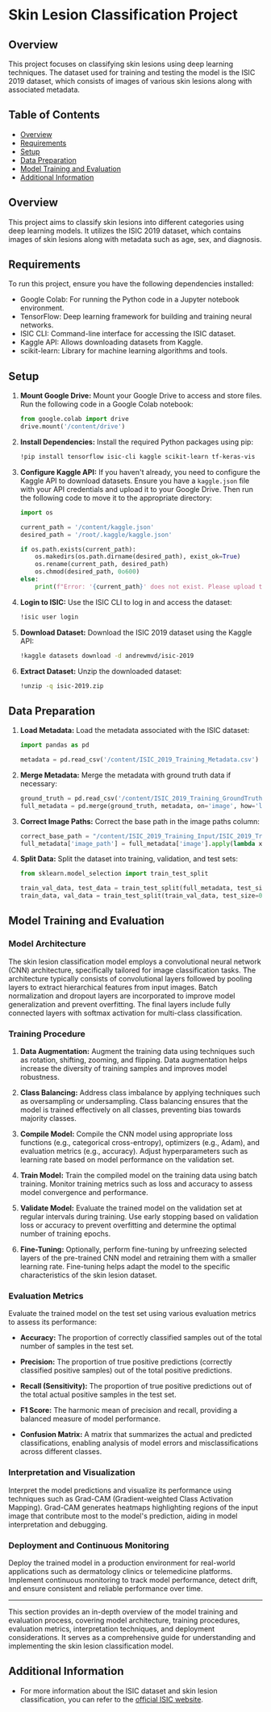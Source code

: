 # Skin Lesion Classification Project

## Overview

This project focuses on classifying skin lesions using deep learning techniques. The dataset used for training and testing the model is the ISIC 2019 dataset, which consists of images of various skin lesions along with associated metadata.

## Table of Contents

- [Overview](#overview)
- [Requirements](#requirements)
- [Setup](#setup)
- [Data Preparation](#data-preparation)
- [Model Training and Evaluation](#model-training-and-evaluation)
- [Additional Information](#additional-information)

## Overview

This project aims to classify skin lesions into different categories using deep learning models. It utilizes the ISIC 2019 dataset, which contains images of skin lesions along with metadata such as age, sex, and diagnosis.

## Requirements

To run this project, ensure you have the following dependencies installed:

- Google Colab: For running the Python code in a Jupyter notebook environment.
- TensorFlow: Deep learning framework for building and training neural networks.
- ISIC CLI: Command-line interface for accessing the ISIC dataset.
- Kaggle API: Allows downloading datasets from Kaggle.
- scikit-learn: Library for machine learning algorithms and tools.

## Setup

1. **Mount Google Drive:** Mount your Google Drive to access and store files. Run the following code in a Google Colab notebook:

    ```python
    from google.colab import drive
    drive.mount('/content/drive')
    ```

2. **Install Dependencies:** Install the required Python packages using pip:

    ```bash
    !pip install tensorflow isic-cli kaggle scikit-learn tf-keras-vis
    ```

3. **Configure Kaggle API:** If you haven't already, you need to configure the Kaggle API to download datasets. Ensure you have a `kaggle.json` file with your API credentials and upload it to your Google Drive. Then run the following code to move it to the appropriate directory:

    ```python
    import os

    current_path = '/content/kaggle.json'
    desired_path = '/root/.kaggle/kaggle.json'

    if os.path.exists(current_path):
        os.makedirs(os.path.dirname(desired_path), exist_ok=True)
        os.rename(current_path, desired_path)
        os.chmod(desired_path, 0o600)
    else:
        print(f"Error: '{current_path}' does not exist. Please upload the file.")
    ```

4. **Login to ISIC:** Use the ISIC CLI to log in and access the dataset:

    ```bash
    !isic user login
    ```

5. **Download Dataset:** Download the ISIC 2019 dataset using the Kaggle API:

    ```bash
    !kaggle datasets download -d andrewmvd/isic-2019
    ```

6. **Extract Dataset:** Unzip the downloaded dataset:

    ```bash
    !unzip -q isic-2019.zip
    ```

## Data Preparation

1. **Load Metadata:** Load the metadata associated with the ISIC dataset:

    ```python
    import pandas as pd

    metadata = pd.read_csv('/content/ISIC_2019_Training_Metadata.csv')
    ```

2. **Merge Metadata:** Merge the metadata with ground truth data if necessary:

    ```python
    ground_truth = pd.read_csv('/content/ISIC_2019_Training_GroundTruth.csv')
    full_metadata = pd.merge(ground_truth, metadata, on='image', how='left')
    ```

3. **Correct Image Paths:** Correct the base path in the image paths column:

    ```python
    correct_base_path = "/content/ISIC_2019_Training_Input/ISIC_2019_Training_Input"
    full_metadata['image_path'] = full_metadata['image'].apply(lambda x: f"{correct_base_path}/{x}.jpg")
    ```

4. **Split Data:** Split the dataset into training, validation, and test sets:

    ```python
    from sklearn.model_selection import train_test_split

    train_val_data, test_data = train_test_split(full_metadata, test_size=0.1, random_state=42)
    train_data, val_data = train_test_split(train_val_data, test_size=0.1, random_state=42)
    ```

## Model Training and Evaluation

### Model Architecture

The skin lesion classification model employs a convolutional neural network (CNN) architecture, specifically tailored for image classification tasks. The architecture typically consists of convolutional layers followed by pooling layers to extract hierarchical features from input images. Batch normalization and dropout layers are incorporated to improve model generalization and prevent overfitting. The final layers include fully connected layers with softmax activation for multi-class classification.

### Training Procedure

1. **Data Augmentation:** Augment the training data using techniques such as rotation, shifting, zooming, and flipping. Data augmentation helps increase the diversity of training samples and improves model robustness.
   
2. **Class Balancing:** Address class imbalance by applying techniques such as oversampling or undersampling. Class balancing ensures that the model is trained effectively on all classes, preventing bias towards majority classes.

3. **Compile Model:** Compile the CNN model using appropriate loss functions (e.g., categorical cross-entropy), optimizers (e.g., Adam), and evaluation metrics (e.g., accuracy). Adjust hyperparameters such as learning rate based on model performance on the validation set.

4. **Train Model:** Train the compiled model on the training data using batch training. Monitor training metrics such as loss and accuracy to assess model convergence and performance.

5. **Validate Model:** Evaluate the trained model on the validation set at regular intervals during training. Use early stopping based on validation loss or accuracy to prevent overfitting and determine the optimal number of training epochs.

6. **Fine-Tuning:** Optionally, perform fine-tuning by unfreezing selected layers of the pre-trained CNN model and retraining them with a smaller learning rate. Fine-tuning helps adapt the model to the specific characteristics of the skin lesion dataset.

### Evaluation Metrics

Evaluate the trained model on the test set using various evaluation metrics to assess its performance:

- **Accuracy:** The proportion of correctly classified samples out of the total number of samples in the test set.
  
- **Precision:** The proportion of true positive predictions (correctly classified positive samples) out of the total positive predictions.

- **Recall (Sensitivity):** The proportion of true positive predictions out of the total actual positive samples in the test set.

- **F1 Score:** The harmonic mean of precision and recall, providing a balanced measure of model performance.

- **Confusion Matrix:** A matrix that summarizes the actual and predicted classifications, enabling analysis of model errors and misclassifications across different classes.

### Interpretation and Visualization

Interpret the model predictions and visualize its performance using techniques such as Grad-CAM (Gradient-weighted Class Activation Mapping). Grad-CAM generates heatmaps highlighting regions of the input image that contribute most to the model's prediction, aiding in model interpretation and debugging.

### Deployment and Continuous Monitoring

Deploy the trained model in a production environment for real-world applications such as dermatology clinics or telemedicine platforms. Implement continuous monitoring to track model performance, detect drift, and ensure consistent and reliable performance over time.

---

This section provides an in-depth overview of the model training and evaluation process, covering model architecture, training procedures, evaluation metrics, interpretation techniques, and deployment considerations. It serves as a comprehensive guide for understanding and implementing the skin lesion classification model.


## Additional Information

- For more information about the ISIC dataset and skin lesion classification, you can refer to the [official ISIC website](https://www.isic-archive.com/#!/topWithHeader/onlyHeaderTop/gallery).
